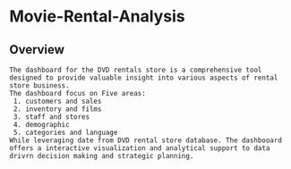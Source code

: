 # Movie-Rental-Analysis

## Overview
    The dashboard for the DVD rentals store is a comprehensive tool designed to provide valuable insight into various aspects of rental store business. 
    The dashboard focus on Five areas:
     1. customers and sales
     2. inventory and films
     3. staff and stores
     4. demographic
     5. categories and language
    While leveraging date from DVD rental store database. The dashbooard offers a interactive visualization and analytical support to data drivrn decision making and strategic planning.
    
    
    

 
